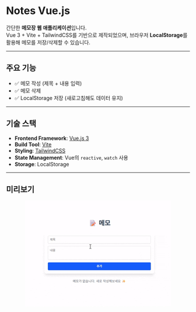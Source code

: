 # Notes Vue.js

간단한 **메모장 웹 애플리케이션**입니다.  
Vue 3 + Vite + TailwindCSS를 기반으로 제작되었으며, 브라우저 **LocalStorage**를 활용해 메모를 저장/삭제할 수 있습니다.

---

## 주요 기능

- ✅ 메모 작성 (제목 + 내용 입력)
- ✅ 메모 삭제
- ✅ LocalStorage 저장 (새로고침해도 데이터 유지)

---

## 기술 스택

- **Frontend Framework**: [Vue.js 3](https://vuejs.org/)
- **Build Tool**: [Vite](https://vitejs.dev/)
- **Styling**: [TailwindCSS](https://tailwindcss.com/)
- **State Management**: Vue의 `reactive`, `watch` 사용
- **Storage**: LocalStorage

---

## 미리보기

<div align="center">
  <img src="public/readme/readme.gif" alt="notes readme gif" />
</div>

